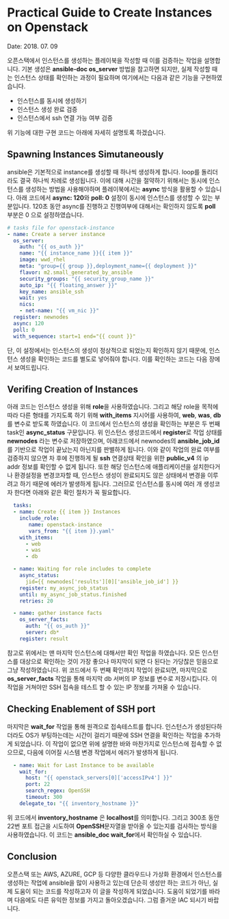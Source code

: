 # Practical Guide to Create Instances on Openstack
Date: 2018. 07. 09

오픈스택에서 인스턴스를 생성하는 플레이북을 작성할 때 이를 검증하는 작업을 설명합니다. 기본 생성은 **ansible-doc os_server** 방법을 참고하면 되지만, 실제 작성할 때는 인스턴스 상태를 확인하는 과정이 필요하며 여기에서는 다음과 같은 기능을 구현하였습니다.
  - 인스턴스를 동시에 생성하기
  - 인스턴스 생성 완료 검증
  - 인스턴스에서 ssh 연결 가능 여부 검증

위 기능에 대한 구현 코드는 아래에 자세히 설명토록 하겠습니다.

## Spawning Instances Simutaneously
ansible은 기본적으로 instance를 생성할 때 하나씩 생성하게 합니다. loop를 돌리더라도 결국 하나씩 차례로 생성됩니다. 이에 대해 시간을 절약하기 위해서는 동시에 인스턴스를 생성하는 방법을 사용해야하며 플레이북에서는 **async** 방식을 활용할 수 있습니다. 아래 코드에서 **async: 120**와 **poll: 0** 설정이 동시에 인스턴스를 생성할 수 있는 부분입니다. 120초 동안 async를 진행하고 진행여부에 대해서는 확인하지 않도록 **poll** 부분은 0 으로 설정하였습니다. 

```yaml
# tasks file for openstack-instance
- name: Create a server instance
  os_server:
    auth: "{{ os_auth }}"
    name: "{{ instance_name }}{{ item }}"
    image: wwd_rhel
    meta: "group={{ group }},deployment_name={{ deployment }}"
    flavor: m2.small_generated_by_ansible
    security_groups: "{{ security_group_name }}"
    auto_ip: "{{ floating_answer }}"
    key_name: ansible_ssh
    wait: yes
    nics:
    - net-name: "{{ vm_nic }}"
  register: newnodes
  async: 120
  poll: 0
  with_sequence: start=1 end="{{ count }}"
```
단, 이 설정에서는 인스턴스의 생성이 정상적으로 되었는지 확인하지 않기 때문에, 인스턴스 생성을 확인하는 코드를 별도로 넣어줘야 합니다. 이를 확인하는 코드는 다음 장에서 보여드립니다. 

## Verifing Creation of Instances
아래 코드는 인스턴스 생성을 위해 **role**을 사용하였습니다. 그리고 해당 role을 목적에 따라 다른 형태를 가지도록 하기 위해 **with_items** 지시어를 사용하여, **web**, **was**, **db**를 변수로 받도록 하였습니다. 이 코드에서 인스턴스의 생성을 확인하는 부분은 두 번째 task인 **async_status** 구문입니다. 위 인스턴스 생성코드에서 **register**로 작업 상태를 **newnodes** 라는 변수로 저장하였으며, 아래코드에서 newnodes의 **ansible_job_id**를 기반으로 작업이 끝났는지 아닌지를 판별하게 됩니다. 이와 같이 작업의 완료 여부를 검증하지 않으면 차 후에 진행하게 될 **ssh** 연결상태 확인을 위한 **public_v4** 의 ip addr 정보를 확인할 수 없게 됩니다. 또한 해당 인스턴스에 애플리케이션을 설치한다거나 환경설정을 변경코자할 때, 인스턴스 생성이 완료되지도 않은 상태에서 변경을 이루려고 하기 때문에 에러가 발생하게 됩니다. 그러므로 인스턴스를 동시에 여러 개 생성코자 한다면 아래와 같은 확인 절차가 꼭 필요합니다.
```yaml
  tasks:
  - name: Create {{ item }} Instances
    include_role:
       name: openstack-instance
       vars_from: "{{ item }}.yaml"
    with_items:
      - web
      - was
      - db

  - name: Waiting for role includes to complete
    async_status:
      jid={{ newnodes['results'][0]['ansible_job_id'] }}
    register: my_async_job_status
    until: my_async_job_status.finished
    retries: 20

  - name: gather instance facts
    os_server_facts:
      auth: "{{ os_auth }}"
      server: db*
    register: result
```
참고로 위에서는 맨 마지막 인스턴스에 대해서만 확인 작업을 하였습니다. 모든 인스턴스를 대상으로 확인하는 것이 가장 좋으나 마지막이 되면 다 된다는 가당찮은 믿음으로 그냥 작성하였습니다.  위 코드에서 두 번째 확인까지 작업이 완료되면, 마지막으로 **os_server_facts** 작업을 통해 마지막 db 서버의 IP 정보를 변수로 저장시킵니다. 이 작업을 거쳐야만 SSH 접속을 테스트 할 수 있는 IP 정보를 가져올 수 있습니다. 
## Checking Enablement of SSH port
마지막은 **wait_for** 작업을 통해 원격으로 접속테스트를 합니다. 인스턴스가 생성된다하더라도 OS가 부팅하는데는 시간이 걸리기 때문에 SSH 연결을 확인하는 작업을 추가하게 되었습니다. 이 작업이 없으면 위에 설명한 바와 마찬가지로 인스턴스에 접속할 수 없으므로, 다음에 이어질 시스템 변경 작업에서 에러가 발생하게 됩니다.
```yaml
  - name: Wait for Last Instance to be available
    wait_for:
      host: "{{ openstack_servers[0]['accessIPv4'] }}"
      port: 22
      search_regex: OpenSSH
      timeout: 300
    delegate_to: "{{ inventory_hostname }}"

```
위 코드에서 **inventory_hostname** 은 **localhost**를 의미합니다. 그리고 300초 동안 22번 포트 접근을 시도하여 **OpenSSH**문자열을 받아올 수 있는지를 검사하는 방식을 사용하였습니다. 이 코드는 **ansible_doc wait_for**에서 확인하실 수 있습니다.
## Conclusion
오픈스택 또는 AWS, AZURE, GCP 등 다양한 클라우드나 가상화 환경에서 인스턴스를 생성하는 작업에 ansible을 많이 사용하고 있는데 단순히 생성만 하는 코드가 아닌, 실제 도움이 되는 코드를 작성하고자 이 글을 작성하게 되었습니다. 도움이 되었기를 바라며 다음에도 다른 유익한 정보를 가지고 돌아오겠습니다. 그럼 즐거운 IAC 되시기 바랍니다.
